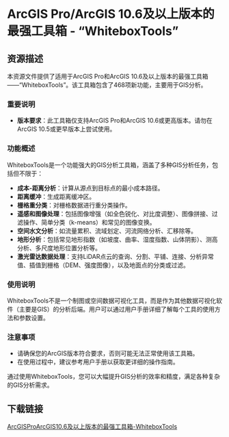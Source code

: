 # ArcGIS Pro/ArcGIS 10.6及以上版本的最强工具箱 - “WhiteboxTools”

## 资源描述

本资源文件提供了适用于ArcGIS Pro和ArcGIS 10.6及以上版本的最强工具箱——“WhiteboxTools”。该工具箱包含了468项新功能，主要用于GIS分析。

### 重要说明

- **版本要求**：此工具箱仅支持ArcGIS Pro和ArcGIS 10.6或更高版本。请勿在ArcGIS 10.5或更早版本上尝试使用。

### 功能概述

WhiteboxTools是一个功能强大的GIS分析工具箱，涵盖了多种GIS分析任务，包括但不限于：

- **成本-距离分析**：计算从源点到目标点的最小成本路径。
- **距离缓冲**：生成距离缓冲区。
- **栅格重分类**：对栅格数据进行重分类操作。
- **遥感和图像处理**：包括图像增强（如全色锐化、对比度调整）、图像拼接、过滤操作、简单分类（k-means）和常见的图像变换。
- **空间水文分析**：如流量累积、流域划定、河流网络分析、汇移除等。
- **地形分析**：包括常见地形指数（如坡度、曲率、湿度指数、山体阴影）、测高分析、多尺度地形位置分析等。
- **激光雷达数据处理**：支持LiDAR点云的查询、分割、平铺、连接、分析异常值、插值到栅格（DEM、强度图像），以及地面点的分类或过滤。

### 使用说明

WhiteboxTools不是一个制图或空间数据可视化工具，而是作为其他数据可视化软件（主要是GIS）的分析后端。用户可以通过用户手册详细了解每个工具的使用方法和参数设置。

### 注意事项

- 请确保您的ArcGIS版本符合要求，否则可能无法正常使用该工具箱。
- 在使用过程中，建议参考用户手册以获取更详细的操作指南。

通过使用WhiteboxTools，您可以大幅提升GIS分析的效率和精度，满足各种复杂的GIS分析需求。

## 下载链接

[ArcGISProArcGIS10.6及以上版本的最强工具箱-WhiteboxTools](https://pan.quark.cn/s/d23f538f4597)